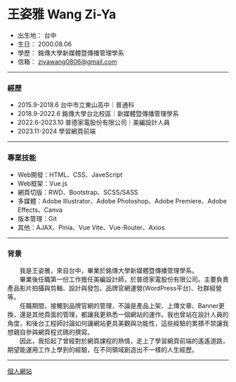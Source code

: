 # 王姿雅 Wang Zi-Ya
- 出生地： 台中
- 生日： 2000.08.06
- 學歷： 銘傳大學新媒體暨傳播管理學系
- 信箱： ziyawang0806@gmail.com
---
### 經歷
- 2015.9-2018.6 台中市立東山高中｜普通科
- 2018.9-2022.6 銘傳大學台北校區｜新媒體暨傳播管理學系
- 2022.6-2023.10 普德家電股份有限公司｜美編設計人員
- 2023.11-2024 學習網頁前端
---
### 專業技能
- Web開發：HTML、CSS、JaveScript
- Web框架：Vue.js
- 網頁切版：RWD、Bootstrap、SCSS/SASS
- 多媒體：Adobe Illustrator、Adobe Photoshop、Adobe Premiere、Adobe Effects、Canva
- 版本管理：Git
- 其他：AJAX、Pinia、Vue Vite、Vue-Router、Axios
---
### 背景

　　我是王姿雅，來自台中，畢業於銘傳大學新媒體暨傳播管理學系。  
　　畢業後任職第一份工作擔任美編設計師，於普德家電股份有限公司。主要負責產品影片拍攝與剪輯、設計與發包、品牌官網運營(WordPress平台)、社群經營等。  
　　任職期間，接觸到品牌官網的管理，不論是產品上架、上傳文章、Banner更換，還是其他頁面的管理，都讓我更熟悉一個網站的運作。我也曾站在設計人員的角度，和後台工程師討論如何讓網站更具美觀與功能性，這些經驗的累積不禁讓我想親自參與網頁程式碼的撰寫。  
　　因此，我拾起了曾經對於網頁課程的熱情，走上了學習網頁前端的遙遙道路，期望能運用工作上學到的經驗，在不同領域創造出不一樣的人生經歷。

---
[個人網站](https://ayizwang.github.io/Personal-Website/)
